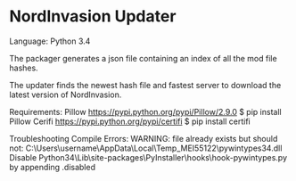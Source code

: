 # NordInvasion Updater

Language: Python 3.4

The packager generates a json file containing an index of all the mod file hashes.

The updater finds the newest hash file and fastest server to download the latest version of NordInvasion.

Requirements:
    Pillow
        https://pypi.python.org/pypi/Pillow/2.9.0
        $ pip install Pillow
    Cerifi
        https://pypi.python.org/pypi/certifi
        $ pip install certifi
        
Troubleshooting Compile Errors:
    WARNING: file already exists but should not: C:\Users\username\AppData\Local\Temp\_MEI55122\pywintypes34.dll
        Disable Python34\Lib\site-packages\PyInstaller\hooks\hook-pywintypes.py by appending .disabled
